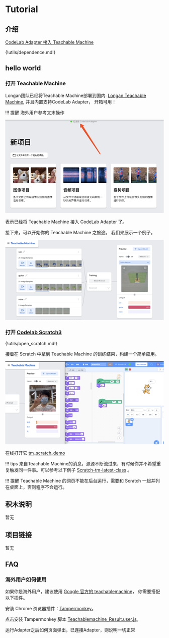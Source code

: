 # Tutorial

## 介绍

[CodeLab Adapter 接入 Teachable Machine](https://www-old.codelab.club/blog/adapter-teachable-machine/)

{!utils/dependence.md!}


## hello world

### 打开 Teachable Machine

Longan团队已经将Teachable Machine部署到国内: [Longan Teachable Machine](https://train.longan.link/), 并且内置支持CodeLab Adapter， 开箱可用！

!!! 提醒
    海外用户参考文末操作

![](/img/16b68d4ed7a09777342a827d26282050.png)

表示已经将  Teachable Machine 接入 CodeLab Adapter 了。

接下来，可以开始你的 Teachable Machine 之旅途。 我们来展示一个例子。

![](/img/tm_demo.png)

### 打开 [Codelab Scratch3](https://scratch-beta.codelab.club/)

{!utils/open_scratch.md!}

接着在 Scratch 中拿到 Teachable Machine 的训练结果，构建一个简单应用。

![](/img/WechatIMG569.png)

在线打开它 [tm_scratch_demo](https://scratch-beta.codelab.club/?sb3url=https://adapter.codelab.club/sb3/Scratch-tm-new.sb3)

!!! tips
    来自Teachable Machine的消息，源源不断流过来，有时候你并不希望重复触发同一件事。可以参考以下例子 [Scratch-tm-latest-class](https://scratch-beta.codelab.club/?sb3url=https://adapter.codelab.club/sb3/Scratch-tm-latest-class.sb3) 。

!!! 提醒
    Teachable Machine 的网页不能在后台运行，需要和 Scratch 一起并列在桌面上，否则程序不会运行。

## 积木说明
暂无

## 项目链接
暂无

## FAQ
### 海外用户如何使用

如果你是海外用户，建议使用 [Google 官方的 teachablemachine](https://teachablemachine.withgoogle.com/)， 你需要搭配以下插件。  

安装 Chrome 浏览器插件：[Tampermonkey](https://chrome.google.com/webstore/detail/tampermonkey/dhdgffkkebhmkfjojejmpbldmpobfkfo)。    

点击安装 Tampermonkey 脚本 [Teachablemachine_Result.user.js](https://gist.githubusercontent.com/wwj718/78402d0de9efb8d33742c8770056489c/raw/2b99784ff8cf0d344e86e8c2b781b0babfc84c33/Teachablemachine_Result_fixed.user.js)。

运行Adapter之后如何页面弹出，已连接Adapter，则说明一切正常